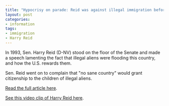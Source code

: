 ```yaml
---
title: "Hypocrisy on parade: Reid was against illegal immigration before he was for it"
layout: post
categories:
- information
tags:
- immigration
- Harry Reid
---
```


In 1993, Sen. Harry Reid (D-NV) stood on the floor of the Senate and made a speech lamenting the fact that illegal aliens were flooding this country, and how the U.S. rewards them.

Sen. Reid went on to complain that "no sane country" would grant citizenship to the children of illegal aliens.

[Read the full article here](https://www.examiner.com/article/harry-reid-was-against-illegal-immigration-before-he-was-for-it).

[See this video clip of Harry Reid here](https://www.hatefacts.com/quotes/harry-reid/1993-birthright-citizenship.html).